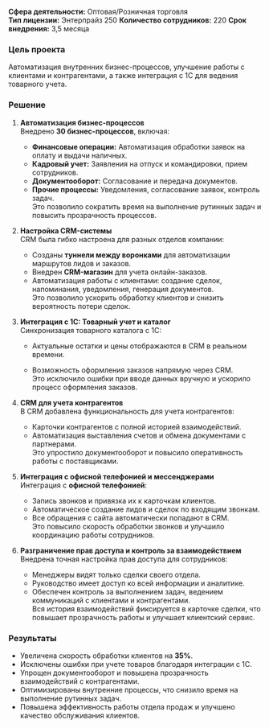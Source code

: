 
**Сфера деятельности:** Оптовая/Розничная торговля  
**Тип лицензии:** Энтерпрайз 250
**Количество сотрудников:** 220
**Срок внедрения:** 3,5 месяца

### **Цель проекта**

Автоматизация внутренних бизнес-процессов, улучшение работы с клиентами и контрагентами, а также интеграция с 1С для ведения товарного учета.

### **Решение**

1. **Автоматизация бизнес-процессов**  
    Внедрено **30 бизнес-процессов**, включая:
    
    - **Финансовые операции:** Автоматизация обработки заявок на оплату и выдачи наличных.
    - **Кадровый учет:** Заявления на отпуск и командировки, прием сотрудников.
    - **Документооборот:** Согласование и передача документов.
    - **Прочие процессы:** Уведомления, согласование заявок, контроль задач.  
        Это позволило сократить время на выполнение рутинных задач и повысить прозрачность процессов.

2. **Настройка CRM-системы**  
    CRM была гибко настроена для разных отделов компании:
    
    - Созданы **туннели между воронками** для автоматизации маршрутов лидов и заказов.
    - Внедрен **CRM-магазин** для учета онлайн-заказов.
    - Автоматизация работы с клиентами: создание сделок, напоминания, уведомления, генерация документов.  
        Это позволило ускорить обработку клиентов и снизить вероятность потери сделок.
3. **Интеграция с 1С: Товарный учет и каталог**  
    Синхронизация товарного каталога с 1С:
    
    - Актуальные остатки и цены отображаются в CRM в реальном времени.
        
    - Возможность оформления заказов напрямую через CRM.  
        Это исключило ошибки при вводе данных вручную и ускорило процесс оформления заказов.
        
4. **CRM для учета контрагентов**  
    В CRM добавлена функциональность для учета контрагентов:
    - Карточки контрагентов с полной историей взаимодействий.
    - Автоматизация выставления счетов и обмена документами с партнерами.  
        Это упростило документооборот и повысило оперативность работы с поставщиками.
5. **Интеграция с офисной телефонией и мессенджерами**  
    Интеграция с **офисной телефонией**:
    
    - Запись звонков и привязка их к карточкам клиентов.
    - Автоматическое создание лидов и сделок по входящим звонкам.  
    - Все обращения с сайта автоматически попадают в CRM.  
        Это повысило скорость обработки звонков и улучшило координацию работы сотрудников.
6. **Разграничение прав доступа и контроль за взаимодействием**  
    Внедрена точная настройка прав доступа для сотрудников:
    - Менеджеры видят только  сделки своего отдела.
    - Руководство имеет доступ ко всей информации и аналитике.
    - Обеспечен контроль за выполнением задач, ведением коммуникаций с клиентами и контрагентами.  
        Вся история взаимодействий фиксируется в карточке сделки, что повышает прозрачность работы и улучшает клиентский сервис.

### **Результаты**

- Увеличена скорость обработки клиентов на **35%**.
- Исключены ошибки при учете товаров благодаря интеграции с 1С.
- Упрощен документооборот и повышена прозрачность взаимодействий с контрагентами.
- Оптимизированы внутренние процессы, что снизило время на выполнение рутинных задач.
- Повышена эффективность работы отдела продаж и улучшено качество обслуживания клиентов.